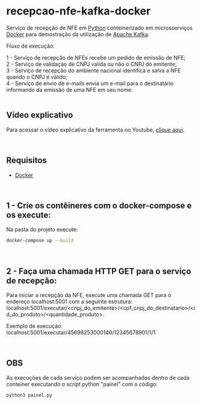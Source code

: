 # recepcao-nfe-kafka-docker

Serviço de recepção de NFE em [Python](https://www.python.org/) conteinerizado em microsserviços [Docker](https://github.com/docker) para demostração da utilização de [Apache Kafka](https://kafka.apache.org/).

Fluxo de execução:

1 - Serviço de recepção de NFEs recebe um pedido de emissão de NFE;<br>
2 - Serviço de validação de CNPJ valida ou não o CNPJ do emitente;<br>
3 - Serviço de recepção do ambiente nacional identifica e salva a NFE quando o CNPJ é válido;<br>
4 - Serviço de envio de e-mails envia um e-mail para o destinatário informando da emissão de uma NFE em seu nome.<br>
<br/>

## Vídeo explicativo

Para acessar o vídeo explicativo da ferramenta no Youtube, [clique aqui](https://youtu.be/9WCN0O71KHQ).

<br/>

## Requisitos

- [Docker](https://docs.docker.com/)

<br/>

## 1 - Crie os contêineres com o docker-compose e os execute:

Na pasta do projeto execute:

```bash
docker-compose up --build
```

<br/>

## 2 - Faça uma chamada HTTP GET para o serviço de recepção:

Para iniciar a recepção da NFE, execute uma chamada GET para o endereço localhost:5001 com a seguinte estrutura: localhost:5001/executar/<cnpj_do_emitente>/<cpf_cnpj_do_destinatario>/<id_do_produto>/<quantidade_produto>.

Exemplo de execução: localhost:5001/executar/45698253000140/12345678901/1/1

<br/>

## OBS

As execuções de cada serviço podem ser acompanhados dentro de cada conteiner executando o script python "painel" com o código:

```bash
python3 painel.py
```
